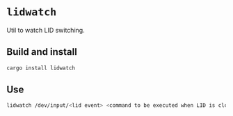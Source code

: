 # `lidwatch`

Util to watch LID switching.

## Build and install

```sh
cargo install lidwatch
```

## Use

```sh
lidwatch /dev/input/<lid event> <command to be executed when LID is closed>
```
